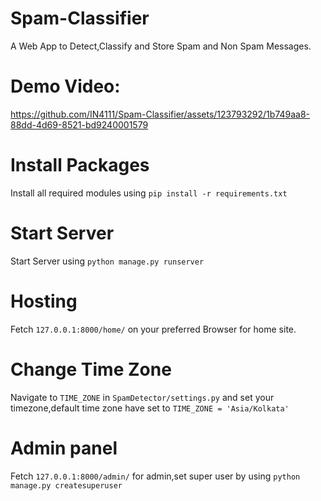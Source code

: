 # Spam-Classifier
A Web App to Detect,Classify and Store Spam and Non Spam Messages.
# Demo Video:
https://github.com/IN4111/Spam-Classifier/assets/123793292/1b749aa8-88dd-4d69-8521-bd9240001579
# Install Packages
Install all required modules using ```pip install -r requirements.txt```
# Start Server
Start Server using ```python manage.py runserver```
# Hosting
Fetch ```127.0.0.1:8000/home/``` on your preferred Browser for home site.
# Change Time Zone
Navigate to ```TIME_ZONE``` in ```SpamDetector/settings.py``` and set your timezone,default time zone have set to ```TIME_ZONE = 'Asia/Kolkata'```
# Admin panel
Fetch ```127.0.0.1:8000/admin/``` for admin,set super user by using ``` python manage.py createsuperuser ```
